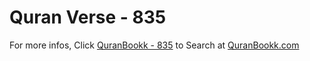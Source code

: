 # Quran Verse - 835 

For more infos, Click [QuranBookk - 835](https://www.quranbookk.com/quran/search?q=835) to Search at [QuranBookk.com](http://quranbookk.com/)